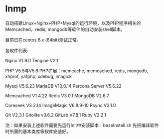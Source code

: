# lnmp
自动搭建Linux+Nginx+PHP+Mysql的运行环境，以及PHP程序相关的Memcached，redis, mongodb等软件的自动安装shell脚本。

目前已在centos 6.x (64bit)测试正常。

各软件列表:

Nginx V1.9.0
Tengine V2.1

PHP V5.5与V5.6
PHP扩展：memcache, memcached, redis, mongodb, xhprof, yafphp, xdebug, imagick

Mysql V5.6.23
MariaDB V10.0.14
Percona Server V5.6.22

Memcached V1.4.22
Redis V3.0.1
MongoDB V2.6.7

Coreseek V3.2.14
ImageMagic V6.8.9-10
Rsync V3.1.0

Git V2.3.1
Gitolite v3.6.2
GitLab V7.8.1
Ruby V2.2.1

注：如果安装上述软件需要先运行Init中安装脚本：baseInstall.sh 先把编译软件时所需的基本类库等软件安装好。